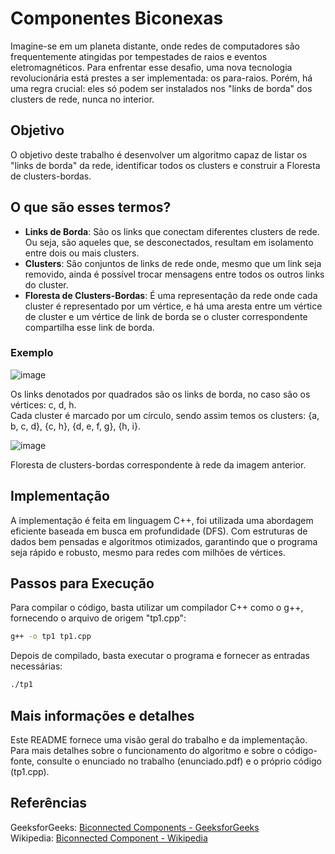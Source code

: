 # Componentes Biconexas

Imagine-se em um planeta distante, onde redes de computadores são frequentemente atingidas por tempestades de raios e eventos eletromagnéticos. Para enfrentar esse desafio, uma nova tecnologia revolucionária está prestes a ser implementada: os para-raios. Porém, há uma regra crucial: eles só podem ser instalados nos "links de borda" dos clusters de rede, nunca no interior.


## Objetivo

O objetivo deste trabalho é desenvolver um algoritmo capaz de listar os "links de borda" da rede, identificar todos os clusters e construir a Floresta de clusters-bordas.

## O que são esses termos?

- **Links de Borda**: São os links que conectam diferentes clusters de rede. Ou seja, são aqueles que, se desconectados, resultam em isolamento entre dois ou mais clusters.
- **Clusters**: São conjuntos de links de rede onde, mesmo que um link seja removido, ainda é possível trocar mensagens entre todos os outros links do cluster.
- **Floresta de Clusters-Bordas**: É uma representação da rede onde cada cluster é representado por um vértice, e há uma aresta entre um vértice de cluster e um vértice de link de borda se o cluster correspondente compartilha esse link de borda.

### Exemplo
![image](https://github.com/leticiascofield/BiconnectedComponents/assets/125830543/4b2b6097-1044-4d83-b2b7-01f0b719f15b)

Os links denotados por quadrados são os links de borda, no caso são os vértices: c, d, h. <br>
Cada cluster é marcado por um círculo, sendo assim temos os clusters: {a, b, c, d}, {c, h}, {d, e, f, g}, {h, i}.

![image](https://github.com/leticiascofield/BiconnectedComponents/assets/125830543/d8089e6a-0856-458e-944a-0be84e4bdb3f)

Floresta de clusters-bordas correspondente à rede da imagem anterior.
## Implementação

A implementação é feita em linguagem C++, foi utilizada uma abordagem eficiente baseada em busca em profundidade (DFS). Com estruturas de dados bem pensadas e algoritmos otimizados, garantindo que o programa seja rápido e robusto, mesmo para redes com milhões de vértices.

## Passos para Execução
Para compilar o código, basta utilizar um compilador C++ como o g++, fornecendo o arquivo de origem "tp1.cpp":

```bash
g++ -o tp1 tp1.cpp
```
Depois de compilado, basta executar o programa e fornecer as entradas necessárias:

```bash
./tp1
```

## Mais informações e detalhes
Este README fornece uma visão geral do trabalho e da implementação. Para mais detalhes sobre o funcionamento do algoritmo e sobre o código-fonte, consulte o enunciado no trabalho (enunciado.pdf) e o próprio código (tp1.cpp).

## Referências
GeeksforGeeks: [Biconnected Components - GeeksforGeeks](https://www.geeksforgeeks.org/biconnected-components/?ref=ml_lbp) <br>
Wikipedia: [Biconnected Component - Wikipedia](https://en.wikipedia.org/wiki/Biconnected_component)

